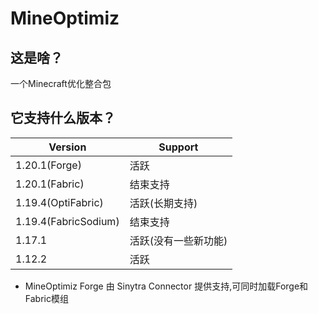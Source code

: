 # MineOptimiz
## 这是啥？
一个Minecraft优化整合包
## 它支持什么版本？
| Version               | Support                                       | 
|-----------------------|-----------------------------------------------| 
| 1.20.1(Forge)         | 活跃                                           | 
| 1.20.1(Fabric)        | 结束支持                                        | 
| 1.19.4(OptiFabric)    | 活跃(长期支持)                                   |
| 1.19.4(FabricSodium)  | 结束支持                                        |
| 1.17.1                | 活跃(没有一些新功能)                              |
| 1.12.2                | 活跃                                            |
 - MineOptimiz Forge 由 Sinytra Connector 提供支持,可同时加载Forge和Fabric模组

